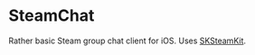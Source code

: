 SteamChat
=========

Rather basic Steam group chat client for iOS. Uses [SKSteamKit](https://github.com/yaakov-h/SKSteamKit).
